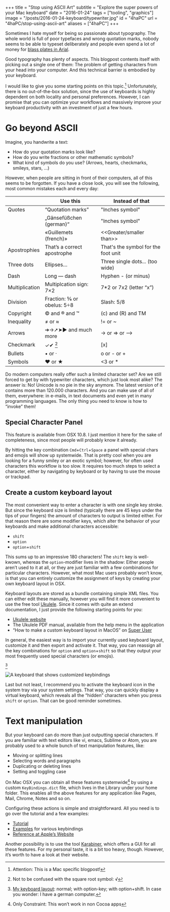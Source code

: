 +++
title = "Stop using ASCII Art"
subtitle = "Explore the super powers of your Mac keyboard"
date = "2016-01-24"
tags = ["tooling", "graphics"]
image = "/posts/2016-01-24-keyboard/typewriter.jpg"
id = "4haPC"
url = "4haPC/stop-using-ascii-art"
aliases = ["4haPC"]
+++

Sometimes I hate myself for being so passionate about typography. The whole world is full of poor typefaces and wrong quotation marks, nobody seems to be able to typeset deliberately and people even spend a lot of money for [blass plates in Arial](https://twitter.com/espiekermann/status/690879223473553410).

Good typography has plenty of aspects. This blogpost contents itself with picking out a single one of them: The problem of getting characters from your head into your computer. And this technical barrier is embodied by your keyboard.

I would like to give you some starting points on this topic.[^1] Unfortunately, there is no out-of-the-box solution, since the use of keyboards is highly dependent on both locality and personal preferences. However, I can promise that you can optimize your workflows and massively improve your keyboard productivity with an investment of just a few hours.


# Go beyond ASCII

Imagine, you handwrite a text:

- How do your quotation marks look like?
- How do you write fractions or other mathematic symbols?
- What kind of symbols do you use? (Arrows, hearts, checkmarks, smileys, stars, …)

However, when people are sitting in front of their computers, all of this seems to be forgotten. If you have a close look, you will see the following, most common mistakes each and every day:

|                | Use this                       | Instead of that                      |
|----------------|--------------------------------|--------------------------------------|
| Quotes         | “Quotation marks”              | \"Inches symbol\"                    |
|                | „Gänsefüßchen (german)“        | \"Inches symbol\"                    |
|                | «Guillemets (french)»          | \<\<Greater/smaller than\>\>         |
| Apostrophies   | That’s a correct apostrophe    | That\'s the symbol for the foot unit |
| Three dots     | Ellipses…                      | Three single dots\... (too wide)     |
| Dash           | Long — dash                    | Hyphen - (or minus)                  |
| Multiplication | Multiplcation sign: 7×2        | 7*2 or 7x2 (letter “x”)              |
| Division       | Fraction: 5⁄8 or obelus: 5÷8   | Slash: 5/8                           |
| Copyright      | © and ® and ™                  | (c) and (R) and TM                   |
| Inequality     | ≠ or ≈                         | != or ~                              |
| Arrows         | ➔→➚➤▶ and much more            | -> or => or \-->                     |
| Checkmark      | ✓✔︎ [^2]                        | [x]                                  |
| Bullets        | • or ·                         | o or - or +                          |
| Symbols        | ♥ or ★                         | <3 or *                              |

Do modern computers really offer such a limited character set? Are we still forced to get by with typewriter characters, which just look most alike? The answer is: No! Unicode is no pie in the sky anymore. The latest version of it contains more than 120.000 characters. And you can make use of all of them, everywhere: in e-mails, in text documents and even yet in many programming languages. The only thing you need to know is how to “invoke” them!

## Special Character Panel

This feature is available from OSX 10.8. I just mention it here for the sake of completeness, since most people will probably know it already.

By hitting the key combination `Cmd`+`Ctrl`+`Space` a panel with special chars and emojis will show up systemwide. That is pretty cool when you are looking for a funny smiley or an exotic symbol; however, for often used characters this workflow is too slow. It requires too much steps to select a character, either by navigating by keyboard or by having to use the mouse or trackpad.

## Create a custom keyboard layout

The most convenient way to enter a character is with one single key stroke. But since the keyboard size is limited (typically there are 45 keys under the tips of your fingers) the amount of characters to output is limited either. For that reason there are some modifier keys, which alter the behavior of your keyboards and make additional characters accessible:

- `shift`
- `option`
- `option`+`shift`

This sums up to an impressive 180 characters! The `shift` key is well-kwown, whereas the `option`-modifier lives in the shadow: Either people aren’t used to it at all, or they are just familiar with a few combinations for particular characters. However, what most Mac users probably won’t know, is that you can entirely customize the assignment of keys by creating your own keyboard layout in OSX.

Keyboard layouts are stored as a bundle containing simple XML files. You can either edit these manually, however you will find it more convenient to use the free tool [Ukulele](http://scripts.sil.org/ukelele). Since it comes with quite an extend documentation, I just provide the following starting points for you:

- [Ukulele website](http://scripts.sil.org/ukelele)
- The Ukulele PDF manual, available from the help menu in the application
- “How to make a custom keyboard layout in MacOS” on [Super User](http://superuser.com/questions/665494/how-to-make-a-custom-keyboard-layout-in-macos)

In general, the easiest way is to import your currently used keyboard layout, customize it and then export and activate it. That way, you can reassign all the key combinations for `option` and `option`+`shift` so that they output your most frequently used special characters (or emojis).

[^3]

![A keyboard that shows customized keybindings](/posts/2016-01-24-keyboard/keyboard-layout.gif)

Last but not least, I recommend you to activate the keyboard icon in the system tray via your system settings. That way, you can quickly display a virtual keyboard, which reveals all the “hidden” characters when you press `shift` or `option`. That can be good reminder sometimes.


# Text manipulation

But your keyboard can do more than just outputting special characters. If you are familiar with text editors like vi, emacs, Sublime or Atom, you are probably used to a whole bunch of text manipulation features, like:

- Moving or splitting lines
- Selecting words and paragraphs
- Duplicating or deleting lines
- Setting and toggling case

On Mac OSX you can obtain all these features systemwide[^4] by using a custom `KeyBindings.dict` file, which lives in the Library under your home folder. This enables all the above features for any application like Pages, Mail, Chrome, Notes and so on.

Configuring these actions is simple and straightforward. All you need is to go over the tutorial and a few examples:

- [Tutorial](http://www.hcs.harvard.edu/~jrus/Site/cocoa-text.html)
- [Examples](http://osxnotes.net/keybindings.html) for various keybindings
- [Reference at Apple’s Website](https://developer.apple.com/library/mac/documentation/Cocoa/Conceptual/EventOverview/TextDefaultsBindings/TextDefaultsBindings.html)

Another possibility is to use the tool [Karabiner](https://pqrs.org/osx/karabiner/), which offers a GUI for all these features. For my personal taste, it is a bit too heavy, though. However, it’s worth to have a look at their website.


[^1]: Attention: This is a Mac specific blogpost!
[^2]: Not to be confused with the square root symbol: √
[^3]: [My keyboard layout](https://github.com/jotaen/mac-bootstrap/tree/master/Library/Keyboard%20Layouts/DeutschJan.bundle/Contents): normal; with option-key; with option+shift. In case you wonder: I have a german computer.
[^4]: Only Constraint: This won’t work in non Cocoa apps
